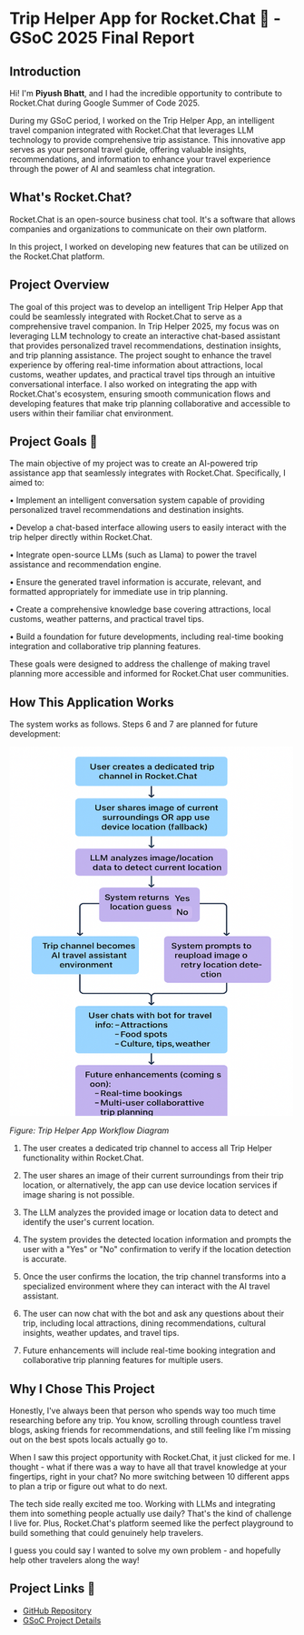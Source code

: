# Trip Helper App for Rocket.Chat 🚀 - GSoC 2025 Final Report

## Introduction

Hi! I'm **Piyush Bhatt**, and I had the incredible opportunity to contribute to Rocket.Chat during Google Summer of Code 2025. 

During my GSoC period, I worked on the Trip Helper App, an intelligent travel companion integrated with Rocket.Chat that leverages LLM technology to provide comprehensive trip assistance. This innovative app serves as your personal travel guide, offering valuable insights, recommendations, and information to enhance your travel experience through the power of AI and seamless chat integration.

## What's Rocket.Chat?

Rocket.Chat is an open-source business chat tool. It's a software that allows companies and organizations to communicate on their own platform.

In this project, I worked on developing new features that can be utilized on the Rocket.Chat platform.

## Project Overview

The goal of this project was to develop an intelligent Trip Helper App that could be seamlessly integrated with Rocket.Chat to serve as a comprehensive travel companion. In Trip Helper 2025, my focus was on leveraging LLM technology to create an interactive chat-based assistant that provides personalized travel recommendations, destination insights, and trip planning assistance. The project sought to enhance the travel experience by offering real-time information about attractions, local customs, weather updates, and practical travel tips through an intuitive conversational interface. I also worked on integrating the app with Rocket.Chat's ecosystem, ensuring smooth communication flows and developing features that make trip planning collaborative and accessible to users within their familiar chat environment.

## Project Goals 🏁

The main objective of my project was to create an AI-powered trip assistance app that seamlessly integrates with Rocket.Chat. Specifically, I aimed to:

• Implement an intelligent conversation system capable of providing personalized travel recommendations and destination insights.

• Develop a chat-based interface allowing users to easily interact with the trip helper directly within Rocket.Chat.

• Integrate open-source LLMs (such as Llama) to power the travel assistance and recommendation engine.

• Ensure the generated travel information is accurate, relevant, and formatted appropriately for immediate use in trip planning.

• Create a comprehensive knowledge base covering attractions, local customs, weather patterns, and practical travel tips.

• Build a foundation for future developments, including real-time booking integration and collaborative trip planning features.

These goals were designed to address the challenge of making travel planning more accessible and informed for Rocket.Chat user communities.

## How This Application Works

The system works as follows. Steps 6 and 7 are planned for future development:

<img src="./assets/trip-helper-workflow.png" alt="Trip Helper App Workflow" width="500" height="650"/>

*Figure: Trip Helper App Workflow Diagram*

1. The user creates a dedicated trip channel to access all Trip Helper functionality within Rocket.Chat.

2. The user shares an image of their current surroundings from their trip location, or alternatively, the app can use device location services if image sharing is not possible.

3. The LLM analyzes the provided image or location data to detect and identify the user's current location.

4. The system provides the detected location information and prompts the user with a "Yes" or "No" confirmation to verify if the location detection is accurate.

5. Once the user confirms the location, the trip channel transforms into a specialized environment where they can interact with the AI travel assistant.

6. The user can now chat with the bot and ask any questions about their trip, including local attractions, dining recommendations, cultural insights, weather updates, and travel tips.

7. Future enhancements will include real-time booking integration and collaborative trip planning features for multiple users.

## Why I Chose This Project

Honestly, I've always been that person who spends way too much time researching before any trip. You know, scrolling through countless travel blogs, asking friends for recommendations, and still feeling like I'm missing out on the best spots locals actually go to.

When I saw this project opportunity with Rocket.Chat, it just clicked for me. I thought - what if there was a way to have all that travel knowledge at your fingertips, right in your chat? No more switching between 10 different apps to plan a trip or figure out what to do next.

The tech side really excited me too. Working with LLMs and integrating them into something people actually use daily? That's the kind of challenge I live for. Plus, Rocket.Chat's platform seemed like the perfect playground to build something that could genuinely help travelers.

I guess you could say I wanted to solve my own problem - and hopefully help other travelers along the way!

## Project Links 🔗
- [GitHub Repository](https://github.com/RocketChat/Apps.Trip.Helper)
- [GSoC Project Details](https://summerofcode.withgoogle.com/programs/2025/projects/Ffe2Bu26)



